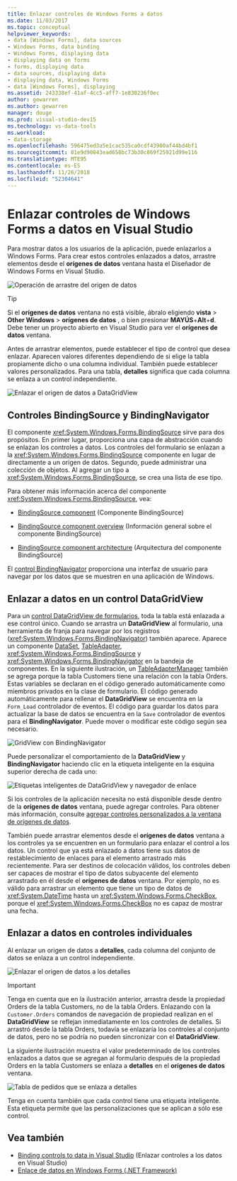 ```yaml
---
title: Enlazar controles de Windows Forms a datos
ms.date: 11/03/2017
ms.topic: conceptual
helpviewer_keywords:
- data [Windows Forms], data sources
- Windows Forms, data binding
- Windows Forms, displaying data
- displaying data on forms
- forms, displaying data
- data sources, displaying data
- displaying data, Windows Forms
- data [Windows Forms], displaying
ms.assetid: 243338ef-41af-4cc5-aff7-1e830236f0ec
author: gewarren
ms.author: gewarren
manager: douge
ms.prod: visual-studio-dev15
ms.technology: vs-data-tools
ms.workload:
- data-storage
ms.openlocfilehash: 596475ed3a5e1cac535ca0cdf43980af44bd4bf1
ms.sourcegitcommit: 81e9d90843ead658bc73b30c869f25921d99e116
ms.translationtype: MTE95
ms.contentlocale: es-ES
ms.lasthandoff: 11/26/2018
ms.locfileid: "52304641"
---
```

# <a name="bind-windows-forms-controls-to-data-in-visual-studio"></a>Enlazar controles de Windows Forms a datos en Visual Studio

Para mostrar datos a los usuarios de la aplicación, puede enlazarlos a Windows Forms. Para crear estos controles enlazados a datos, arrastre elementos desde el **orígenes de datos** ventana hasta el Diseñador de Windows Forms en Visual Studio.

![Operación de arrastre del origen de datos](../data-tools/media/raddata-data-source-drag-operation.png)

> [!TIP]
> Si el **orígenes de datos** ventana no está visible, ábralo eligiendo **vista** > **Other Windows** > **orígenes de datos** , o bien presionar **MAYÚS**+**Alt**+**d**. Debe tener un proyecto abierto en Visual Studio para ver el **orígenes de datos** ventana.

Antes de arrastrar elementos, puede establecer el tipo de control que desea enlazar. Aparecen valores diferentes dependiendo de si elige la tabla propiamente dicho o una columna individual.  También puede establecer valores personalizados. Para una tabla, **detalles** significa que cada columna se enlaza a un control independiente.

![Enlazar el origen de datos a DataGridView](../data-tools/media/raddata-bind-data-source-to-datagridview.png)

## <a name="bindingsource-and-bindingnavigator-controls"></a>Controles BindingSource y BindingNavigator

El componente <xref:System.Windows.Forms.BindingSource> sirve para dos propósitos. En primer lugar, proporciona una capa de abstracción cuando se enlazan los controles a datos. Los controles del formulario se enlazan a la <xref:System.Windows.Forms.BindingSource> componente en lugar de directamente a un origen de datos. Segundo, puede administrar una colección de objetos. Al agregar un tipo a <xref:System.Windows.Forms.BindingSource>, se crea una lista de ese tipo.

Para obtener más información acerca del componente <xref:System.Windows.Forms.BindingSource>, vea:

- [BindingSource component](/dotnet/framework/winforms/controls/bindingsource-component) (Componente BindingSource)

- [BindingSource component overview](/dotnet/framework/winforms/controls/bindingsource-component-overview) (Información general sobre el componente BindingSource)

- [BindingSource component architecture](/dotnet/framework/winforms/controls/bindingsource-component-architecture) (Arquitectura del componente BindingSource)

El [control BindingNavigator](/dotnet/framework/winforms/controls/bindingnavigator-control-windows-forms) proporciona una interfaz de usuario para navegar por los datos que se muestren en una aplicación de Windows.

## <a name="bind-to-data-in-a-datagridview-control"></a>Enlazar a datos en un control DataGridView

Para un [control DataGridView de formularios](/dotnet/framework/winforms/controls/datagridview-control-overview-windows-forms), toda la tabla está enlazada a ese control único. Cuando se arrastra un **DataGridView** al formulario, una herramienta de franja para navegar por los registros (<xref:System.Windows.Forms.BindingNavigator>) también aparece. Aparece un componente [DataSet](../data-tools/dataset-tools-in-visual-studio.md), [TableAdapter](../data-tools/create-and-configure-tableadapters.md), <xref:System.Windows.Forms.BindingSource> y <xref:System.Windows.Forms.BindingNavigator> en la bandeja de componentes. En la siguiente ilustración, un [TableAdapterManager](https://msdn.microsoft.com/library/bb384426.aspx) también se agrega porque la tabla Customers tiene una relación con la tabla Orders. Estas variables se declaran en el código generado automáticamente como miembros privados en la clase de formulario. El código generado automáticamente para rellenar el **DataGridView** se encuentra en la `Form_Load` controlador de eventos. El código para guardar los datos para actualizar la base de datos se encuentra en la `Save` controlador de eventos para el **BindingNavigator**. Puede mover o modificar este código según sea necesario.

![GridView con BindingNavigator](../data-tools/media/raddata-gridview-with-bindingnavigator.png)

Puede personalizar el comportamiento de la **DataGridView** y **BindingNavigator** haciendo clic en la etiqueta inteligente en la esquina superior derecha de cada uno:

![Etiquetas inteligentes de DataGridView y navegador de enlace](../data-tools/media/raddata-datagridview-and-binding-navigator-smart-tags.png)

Si los controles de la aplicación necesita no está disponible desde dentro de la **orígenes de datos** ventana, puede agregar controles. Para obtener más información, consulte [agregar controles personalizados a la ventana de orígenes de datos](../data-tools/add-custom-controls-to-the-data-sources-window.md).

También puede arrastrar elementos desde el **orígenes de datos** ventana a los controles ya se encuentren en un formulario para enlazar el control a los datos. Un control que ya está enlazado a datos tiene sus datos de restablecimiento de enlaces para el elemento arrastrado más recientemente. Para ser destinos de colocación válidos, los controles deben ser capaces de mostrar el tipo de datos subyacente del elemento arrastrado en él desde el **orígenes de datos** ventana. Por ejemplo, no es válido para arrastrar un elemento que tiene un tipo de datos de <xref:System.DateTime> hasta un <xref:System.Windows.Forms.CheckBox>, porque el <xref:System.Windows.Forms.CheckBox> no es capaz de mostrar una fecha.

## <a name="bind-to-data-in-individual-controls"></a>Enlazar a datos en controles individuales

Al enlazar un origen de datos a **detalles**, cada columna del conjunto de datos se enlaza a un control independiente.

![Enlazar el origen de datos a los detalles](../data-tools/media/raddata-bind-data-source-to-details.png)

> [!IMPORTANT]
> Tenga en cuenta que en la ilustración anterior, arrastra desde la propiedad Orders de la tabla Customers, no de la tabla Orders. Enlazando con la `Customer.Orders` comandos de navegación de propiedad realizan en el **DataGridView** se reflejan inmediatamente en los controles de detalles. Si arrastró desde la tabla Orders, todavía se enlazaría los controles al conjunto de datos, pero no se podría no pueden sincronizar con el **DataGridView**.

La siguiente ilustración muestra el valor predeterminado de los controles enlazados a datos que se agregan al formulario después de la propiedad Orders en la tabla Customers se enlaza a **detalles** en el **orígenes de datos** ventana.

![Tabla de pedidos que se enlaza a detalles](../data-tools/media/raddata-orders-table-bound-to-details.png)

Tenga en cuenta también que cada control tiene una etiqueta inteligente. Esta etiqueta permite que las personalizaciones que se aplican a sólo ese control.

## <a name="see-also"></a>Vea también

- [Binding controls to data in Visual Studio](../data-tools/bind-controls-to-data-in-visual-studio.md) (Enlazar controles a los datos en Visual Studio)
- [Enlace de datos en Windows Forms (.NET Framework)](/dotnet/framework/winforms/windows-forms-data-binding)